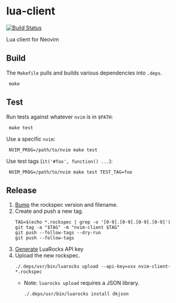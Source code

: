 lua-client
==========

[![Build Status](https://travis-ci.org/neovim/lua-client.svg?branch=master)](https://travis-ci.org/neovim/lua-client)

Lua client for Neovim

Build
-----

The `Makefile` pulls and builds various dependencies into `.deps`.

     make

Test
----

Run tests against whatever `nvim` is in `$PATH`:

     make test

Use a specific `nvim`:

     NVIM_PROG=/path/to/nvim make test

Use test tags (`it('#foo', function() ...`):

     NVIM_PROG=/path/to/nvim make test TEST_TAG=foo

Release
-------

1. [Bump](https://github.com/neovim/lua-client/commit/018a562992f1e1a54e111a5603fc6f603be51cca)
   the rockspec version and filename.
2. Create and push a new tag.
   ```
   TAG=$(echo *.rockspec | grep -o '[0-9].[0-9].[0-9].[0-9]')
   git tag -a "$TAG" -m "nvim-client $TAG"
   git push --follow-tags --dry-run
   git push --follow-tags
   ```
3. [Generate](https://luarocks.org/settings/api-keys) LuaRocks API key
4. Upload the new rockspec.
   ```
   ./.deps/usr/bin/luarocks upload --api-key=xxx nvim-client-*.rockspec
   ```
   - Note: `luarocks upload` requires a JSON library.
      ```
      ./.deps/usr/bin/luarocks install dkjson
      ```
